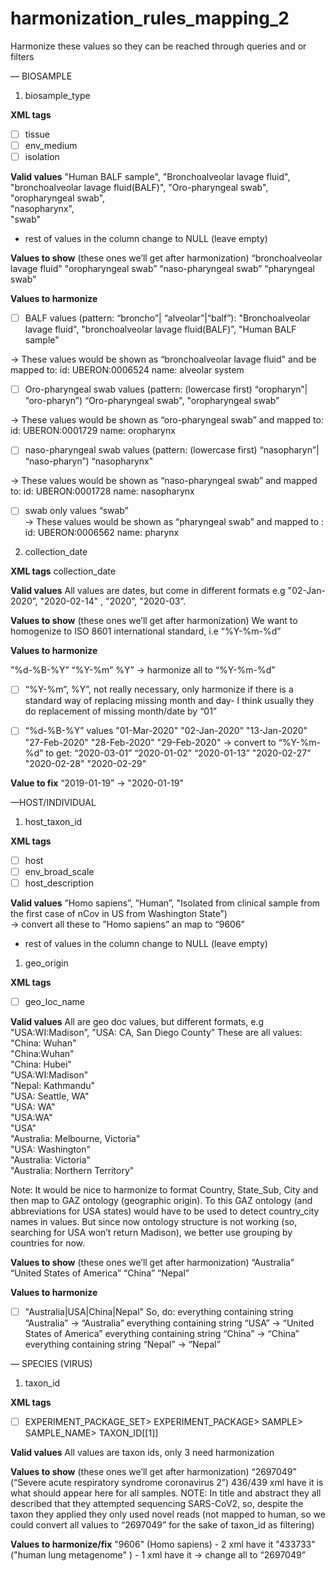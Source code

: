 # harmonization_rules_mapping_2
Harmonize these values so they can be reached through queries and or filters

— BIOSAMPLE 

1. biosample_type

**XML tags**
- [ ] tissue
- [ ] env_medium
- [ ] isolation

**Valid values**
"Human BALF sample", 
"Bronchoalveolar lavage fluid", 
"bronchoalveolar lavage fluid(BALF)", 
 "Oro-pharyngeal swab", 
"oropharyngeal swab",  
"nasopharynx",  
"swab"
* rest of values in the column change to NULL (leave empty)

**Values to show** (these ones we’ll get after harmonization)
“bronchoalveolar lavage fluid" 
"oropharyngeal swab” 
“naso-pharyngeal swab”
“pharyngeal swab”

**Values to harmonize**
- [ ] BALF values 
(pattern: “broncho”| “alveolar”|“balf”):
"Bronchoalveolar lavage fluid", 
"bronchoalveolar lavage fluid(BALF)”, 
"Human BALF sample"

-> These values would be shown as “bronchoalveolar lavage fluid"  and be mapped to:
id: UBERON:0006524
name: alveolar system

- [ ] Oro-pharyngeal swab values 
(pattern: (lowercase first) “oropharyn”| “oro-pharyn”)
“Oro-pharyngeal swab", 
"oropharyngeal swab” 

-> These values would be shown as “oro-pharyngeal swab” and mapped to:
id: UBERON:0001729
name: oropharynx


- [ ] naso-pharyngeal swab values 
(pattern: (lowercase first) “nasopharyn”| “naso-pharyn”)
“nasopharynx" 

-> These values would be shown as “naso-pharyngeal swab” and mapped to:
id: UBERON:0001728
name: nasopharynx

- [ ] swab only values
“swab”  
-> These values would be shown as “pharyngeal swab” and mapped  to :
id: UBERON:0006562
name: pharynx


2. collection_date

**XML tags**
collection_date 

**Valid values**
All values are dates, but come in different formats e.g "02-Jan-2020”, "2020-02-14" , "2020”, "2020-03”. 

**Values to show** (these ones we’ll get after harmonization)
We want to homogenize to ISO 8601 international standard, i.e “%Y-%m-%d” 

**Values to harmonize**

”%d-%B-%Y” 
“%Y-%m” 
%Y”
-> harmonize all to “%Y-%m-%d”

- [ ] “%Y-%m”, %Y”, not really necessary, only harmonize if there is a standard way of replacing missing month and day- I think usually they do replacement of missing month/date by “01”

- [ ] “%d-%B-%Y” values 
"01-Mar-2020"
"02-Jan-2020"
"13-Jan-2020"
"27-Feb-2020"
"28-Feb-2020"
"29-Feb-2020"
-> convert to “%Y-%m-%d” to get:
“2020-03-01”
“2020-01-02”
“2020-01-13”
"2020-02-27"
"2020-02-28"
"2020-02-29"

**Value to fix**
“2019-01-19” ->  "2020-01-19" 


—HOST/INDIVIDUAL

1. host_taxon_id 
 
**XML tags**
- [ ] host
- [ ] env_broad_scale
- [ ] host_description

**Valid values**
”Homo sapiens”, 
”Human”, 
"Isolated from clinical sample from the first case of nCov in US from Washington State”)  
 -> convert all these to ”Homo sapiens” an map to “9606”
* rest of values in the column change to NULL (leave empty)


1. geo_origin

**XML tags**
- [ ] geo_loc_name

**Valid values**
All are geo doc values, but different formats, e.g "USA:WI:Madison”, "USA: CA, San Diego County”
These are all values:
"China: Wuhan"                  
"China:Wuhan"   
"China: Hubei"                  
"USA:WI:Madison"                 
"Nepal: Kathmandu"              
"USA: Seattle, WA"              
"USA: WA"                       
"USA:WA"                         
"USA"                           
"Australia: Melbourne, Victoria"         
"USA: Washington"                
"Australia: Victoria"           
"Australia: Northern Territory" 

Note: It would be nice to harmonize to format Country, State_Sub, City and then map to GAZ ontology (geographic origin). To this GAZ ontology (and abbreviations for USA states) would have to be used to detect country_city names in values. But since now ontology structure is not working (so, searching for USA won’t return Madison), we better use grouping by countries for now.


**Values to show**  (these ones we’ll get after harmonization)
“Australia”
“United States of America”
“China”
“Nepal”


**Values to harmonize** 

- [ ] "Australia|USA|China|Nepal"
So, do:
everything containing string “Australia” ->  “Australia”
everything containing string “USA” ->  “United States of America”
everything containing string “China” ->  “China”
everything containing string “Nepal” ->  “Nepal”


— SPECIES (VIRUS)
1. taxon_id

**XML tags**
- [ ] EXPERIMENT_PACKAGE_SET> EXPERIMENT_PACKAGE> SAMPLE> SAMPLE_NAME> TAXON_ID[[1]]
    
**Valid values**
All values are taxon ids, only 3 need harmonization

**Values to show** (these ones we’ll get after harmonization)
“2697049” (“Severe acute respiratory syndrome coronavirus 2”) 436/439 xml have it  is what should appear here for all samples.
NOTE: In title and abstract they all described that they attempted sequencing SARS-CoV2, so, despite the taxon they applied they only used novel reads (not mapped to human, so we could convert all values to “2697049” for the sake of taxon\_id as filtering)

**Values to harmonize/fix**
"9606"  (Homo sapiens) - 2 xml have it
 "433733” ("human lung metagenome" ) - 1 xml have it
-> change all to “2697049”




